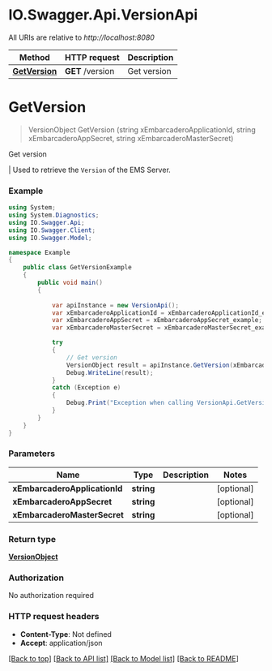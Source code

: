# IO.Swagger.Api.VersionApi

All URIs are relative to *http://localhost:8080*

Method | HTTP request | Description
------------- | ------------- | -------------
[**GetVersion**](VersionApi.md#getversion) | **GET** /version | Get version


<a name="getversion"></a>
# **GetVersion**
> VersionObject GetVersion (string xEmbarcaderoApplicationId, string xEmbarcaderoAppSecret, string xEmbarcaderoMasterSecret)

Get version

 |      Used to retrieve the `Version` of the EMS Server.

### Example
```csharp
using System;
using System.Diagnostics;
using IO.Swagger.Api;
using IO.Swagger.Client;
using IO.Swagger.Model;

namespace Example
{
    public class GetVersionExample
    {
        public void main()
        {
            
            var apiInstance = new VersionApi();
            var xEmbarcaderoApplicationId = xEmbarcaderoApplicationId_example;  // string |  (optional) 
            var xEmbarcaderoAppSecret = xEmbarcaderoAppSecret_example;  // string |  (optional) 
            var xEmbarcaderoMasterSecret = xEmbarcaderoMasterSecret_example;  // string |  (optional) 

            try
            {
                // Get version
                VersionObject result = apiInstance.GetVersion(xEmbarcaderoApplicationId, xEmbarcaderoAppSecret, xEmbarcaderoMasterSecret);
                Debug.WriteLine(result);
            }
            catch (Exception e)
            {
                Debug.Print("Exception when calling VersionApi.GetVersion: " + e.Message );
            }
        }
    }
}
```

### Parameters

Name | Type | Description  | Notes
------------- | ------------- | ------------- | -------------
 **xEmbarcaderoApplicationId** | **string**|  | [optional] 
 **xEmbarcaderoAppSecret** | **string**|  | [optional] 
 **xEmbarcaderoMasterSecret** | **string**|  | [optional] 

### Return type

[**VersionObject**](VersionObject.md)

### Authorization

No authorization required

### HTTP request headers

 - **Content-Type**: Not defined
 - **Accept**: application/json

[[Back to top]](#) [[Back to API list]](../README.md#documentation-for-api-endpoints) [[Back to Model list]](../README.md#documentation-for-models) [[Back to README]](../README.md)

